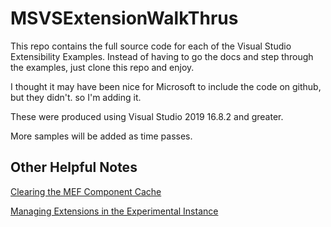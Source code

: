 # MSVSExtensionWalkThrus
This repo contains the full source code for each of the Visual Studio Extensibility Examples.  Instead of having to go the docs and step through the examples, just clone this repo and enjoy.

I thought it may have been nice for Microsoft to include the code on github, but they didn't. so I'm adding it.

These were produced using Visual Studio 2019 16.8.2 and greater.

More samples will be added as time passes.

## Other Helpful Notes

[Clearing the MEF Component Cache](Component-Cache.md)

[Managing Extensions in the Experimental Instance](Managing-Extensions.md)


